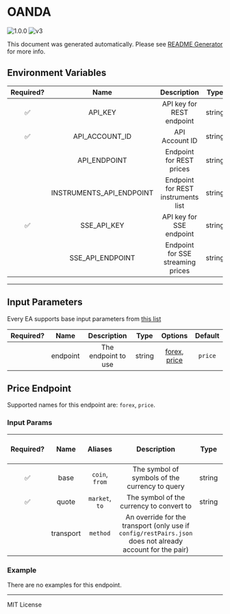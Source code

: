 # OANDA

![1.0.0](https://img.shields.io/github/package-json/v/smartcontractkit/external-adapters-js?filename=packages/sources/oanda/package.json) ![v3](https://img.shields.io/badge/framework%20version-v3-blueviolet)

This document was generated automatically. Please see [README Generator](../../scripts#readme-generator) for more info.

## Environment Variables

| Required? |           Name           |            Description             |  Type  | Options |                  Default                  |
| :-------: | :----------------------: | :--------------------------------: | :----: | :-----: | :---------------------------------------: |
|    ✅     |         API_KEY          |     API key for REST endpoint      | string |         |                                           |
|    ✅     |      API_ACCOUNT_ID      |           API Account ID           | string |         |                                           |
|           |       API_ENDPOINT       |      Endpoint for REST prices      | string |         | `https://exchange-rates-api.oanda.com/v2` |
|           | INSTRUMENTS_API_ENDPOINT | Endpoint for REST instruments list | string |         |    `https://api-fxtrade.oanda.com/v3`     |
|    ✅     |       SSE_API_KEY        |      API key for SSE endpoint      | string |         |                                           |
|           |     SSE_API_ENDPOINT     | Endpoint for SSE streaming prices  | string |         |   `https://stream-fxtrade.oanda.com/v3`   |

---

## Input Parameters

Every EA supports base input parameters from [this list](https://github.com/smartcontractkit/ea-framework-js/blob/main/src/config/index.ts)

| Required? |   Name   |     Description     |  Type  |                      Options                       | Default |
| :-------: | :------: | :-----------------: | :----: | :------------------------------------------------: | :-----: |
|           | endpoint | The endpoint to use | string | [forex](#price-endpoint), [price](#price-endpoint) | `price` |

## Price Endpoint

Supported names for this endpoint are: `forex`, `price`.

### Input Params

| Required? |   Name    |    Aliases     |                                                Description                                                |  Type  |    Options    | Default | Depends On | Not Valid With |
| :-------: | :-------: | :------------: | :-------------------------------------------------------------------------------------------------------: | :----: | :-----------: | :-----: | :--------: | :------------: |
|    ✅     |   base    | `coin`, `from` |                              The symbol of symbols of the currency to query                               | string |               |         |            |                |
|    ✅     |   quote   | `market`, `to` |                                 The symbol of the currency to convert to                                  | string |               |         |            |                |
|           | transport |    `method`    | An override for the transport (only use if `config/restPairs.json` does not already account for the pair) |        | `REST`, `SSE` |         |            |                |

### Example

There are no examples for this endpoint.

---

MIT License
